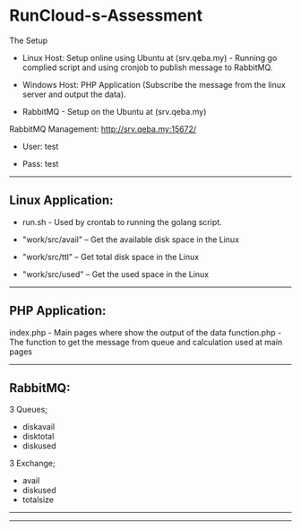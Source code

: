 # RunCloud-s-Assessment


The Setup

- Linux Host: Setup online using Ubuntu at (srv.qeba.my) - Running go complied script and using cronjob to publish message to RabbitMQ.

- Windows Host: PHP Application (Subscribe the message from the linux server and output the data).

- RabbitMQ - Setup on the Ubuntu at (srv.qeba.my)



RabbitMQ Management:
http://srv.qeba.my:15672/

 * User: test
 
 * Pass: test

-----------------------------------------------------------
 Linux Application:
-----------------------------------------------------------
* run.sh - Used by crontab to running the golang script.

* "work/src/avail" – Get the available disk space in the Linux

* "work/src/ttl" – Get total disk space in the Linux

* "work/src/used" – Get the used space in the Linux


-----------------------------------------------------------
PHP Application:
-----------------------------------------------------------
index.php - Main pages where show the output of the data
function.php - The function to get the message from queue and calculation used at main pages

-----------------------------------------------------------
RabbitMQ:
-----------------------------------------------------------
3 Queues;
- diskavail
- disktotal
- diskused

3 Exchange;
- avail
- diskused
- totalsize

-----------------------------------------------------------
-----------------------------------------------------------


